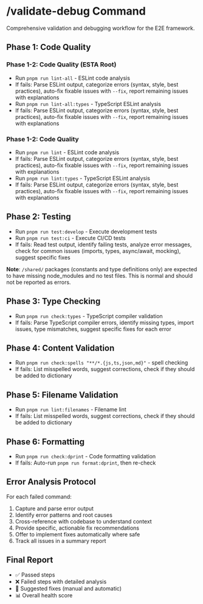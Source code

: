 # /validate-debug Command

Comprehensive validation and debugging workflow for the E2E framework.

## Phase 1: Code Quality

### Phase 1-2: Code Quality (ESTA Root)

- Run `pnpm run lint-all` - ESLint code analysis
- If fails: Parse ESLint output, categorize errors (syntax, style, best practices), auto-fix fixable issues with `--fix`, report remaining issues with explanations
- Run `pnpm run lint-all:types` - TypeScript ESLint analysis
- If fails: Parse ESLint output, categorize errors (syntax, style, best practices), auto-fix fixable issues with `--fix`, report remaining issues with explanations

### Phase 1-2: Code Quality

- Run `pnpm run lint` - ESLint code analysis
- If fails: Parse ESLint output, categorize errors (syntax, style, best practices), auto-fix fixable issues with `--fix`, report remaining issues with explanations
- Run `pnpm run lint:types` - TypeScript ESLint analysis
- If fails: Parse ESLint output, categorize errors (syntax, style, best practices), auto-fix fixable issues with `--fix`, report remaining issues with explanations

## Phase 2: Testing

- Run `pnpm run test:develop` - Execute development tests
- Run `pnpm run test:ci` - Execute CI/CD tests
- If fails: Read test output, identify failing tests, analyze error messages, check for common issues (imports, types, async/await, mocking), suggest specific fixes

**Note**: `/shared/` packages (constants and type definitions only) are expected to have missing node_modules and no test files. This is normal and should not be reported as errors.

## Phase 3: Type Checking

- Run `pnpm run check:types` - TypeScript compiler validation
- If fails: Parse TypeScript compiler errors, identify missing types, import issues, type mismatches, suggest specific fixes for each error

## Phase 4: Content Validation

- Run `pnpm run check:spells "**/*.{js,ts,json,md}"` - spell checking
- If fails: List misspelled words, suggest corrections, check if they should be added to dictionary

## Phase 5: Filename Validation

- Run `pnpm run lint:filenames` - Filename lint
- If fails: List misspelled words, suggest corrections, check if they should be added to dictionary

## Phase 6: Formatting

- Run `pnpm run check:dprint` - Code formatting validation
- If fails: Auto-run `pnpm run format:dprint`, then re-check

## Error Analysis Protocol

For each failed command:

1. Capture and parse error output
2. Identify error patterns and root causes
3. Cross-reference with codebase to understand context
4. Provide specific, actionable fix recommendations
5. Offer to implement fixes automatically where safe
6. Track all issues in a summary report

## Final Report

- ✅ Passed steps
- ❌ Failed steps with detailed analysis
- 🔧 Suggested fixes (manual and automatic)
- 📊 Overall health score
